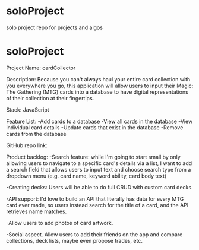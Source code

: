 # soloProject
solo project repo for projects and algos


# soloProject

Project Name:
cardCollector

Description:
Because you can't always haul your entire card collection with you 
  everywhere you go, this application will allow users to input their 
  Magic: The Gathering (MTG) cards into a database to have digital 
  representations of their collection at their fingertips.

Stack: 
JavaScript


Feature List:
-Add cards to a database
-View all cards in the database
-View individual card details
-Update cards that exist in the database
-Remove cards from the database



GitHub repo link:


Product backlog:
-Search feature: while I'm going to start small by only allowing users to navigate to a specific card's details via a list, 
  I want to add a search field that allows users to input text and choose search type from a dropdown menu (e.g. card name, keyword ability, card body text)

-Creating decks: Users will be able to do full CRUD with custom card decks.

-API support: I'd love to build an API that literally has data for
  every MTG card ever made, so users instead search for the title of a card,
  and the API retrieves name matches.

-Allow users to add photos of card artwork.

-Social aspect. Allow users to add their friends on the app and compare 
  collections, deck lists, maybe even propose trades, etc.
